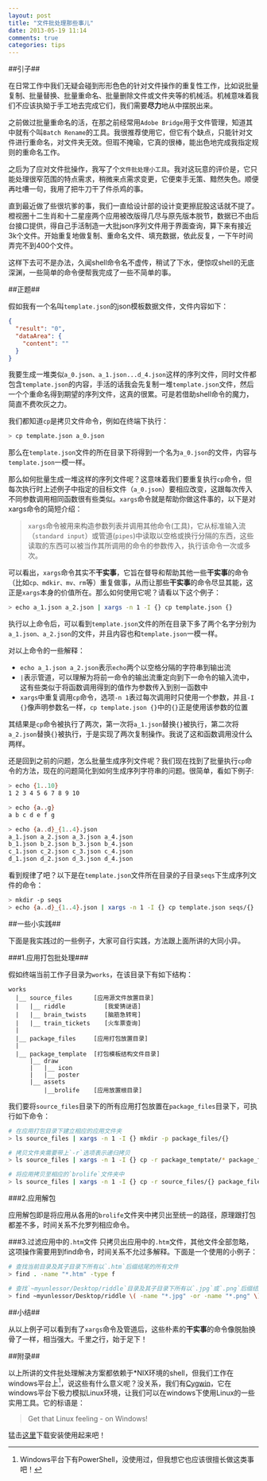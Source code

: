 ```yaml
---
layout: post
title: "文件批处理那些事儿"
date: 2013-05-19 11:14
comments: true
categories: tips
---
```


##引子##

在日常工作中我们无疑会碰到形形色色的针对文件操作的重复性工作，比如说批量复制、批量替换、批量重命名、批量删除文件或文件夹等的机械活。机械意味着我们不应该执拗于手工地去完成它们，我们需要**尽力**地从中摆脱出来。

之前做过批量重命名的活，在那之前经常用`Adobe Bridge`用于文件管理，知道其中就有个叫`Batch Rename`的工具。我很推荐使用它，但它有个缺点，只能针对文件进行重命名，对文件夹无效。但瑕不掩瑜，它真的很棒，能出色地完成我指定规则的重命名工作。

之后为了应对文件批操作，我写了个`文件批处理小工具`。我对这玩意的评价是，它只能处理很窄范围的特点需求，稍微来点需求变更，它便束手无策、黯然失色。顺便再吐嘈一句，我用了把牛刀干了件杀鸡的事。

直到最近做了些很坑爹的事，我们一直给设计部的设计变更擦屁股这话就不提了。橙视圈十二生肖和十二星座两个应用被改版得几尽与原先版本脱节，数据已不由后台接口提供，得自己手活制造一大批json序列文件用于界面查询，算下来有接近3k个文件。开始重复地做复制、重命名文件、填充数据，依此反复，一下午时间弄完不到400个文件。

这样下去可不是办法，久闻shell命令名不虚传，稍试了下水，便惊叹shell的无底深渊，一些简单的命令便帮我完成了一些不简单的事。

<!--more-->


##正题##

假如我有一个名叫`template.json`的json模板数据文件，文件内容如下：

```json
{
  "result": "0",
  "dataArea": {
    "content": ""
  }
}
```

我要生成一堆类似`a_0.json、a_1.json...d_4.json`这样的序列文件，同时文件都包含`template.json`的内容，手活的话我会先复制一堆`template.json`文件，然后一个个重命名得到期望的序列文件，这真的很累。可是若借助shell命令的魔力，简直不费吹灰之力。

我们都知道`cp`是拷贝文件命令，例如在终端下执行：

```bash
> cp template.json a_0.json
```

那么在`template.json`文件的所在目录下将得到一个名为`a_0.json`的文件，内容与`template.json`一模一样。

那么如何批量生成一堆这样的序列文件呢？这意味着我们要重复执行`cp`命令，但每次执行时上述例子中指定的目标文件（`a_0.json`）要相应改变，这跟每次传入不同参数调用相同函数很有些类似。`xargs`命令就是帮助你做这件事的，以下是对xargs命令的简短介绍：

>`xargs`命令被用来构造参数列表并调用其他命令(工具)，它从标准输入流（`standard input`）或管道(`pipes`)中读取以空格或换行分隔的东西，这些读取的东西可以被当作其所调用的命令的参数传入，执行该命令一次或多次。

可以看出，`xargs`命令其实不**干实事**，它旨在督导和帮助其他一些**干实事**的命令（比如`cp、mdkir、mv、rm`等）重复做事，从而让那些**干实事**的命令尽显其能，这正是`xargs`本身的价值所在。那么如何使用它呢？请看以下这个例子：

```bash
> echo a_1.json a_2.json | xargs -n 1 -I {} cp template.json {}
```

执行以上命令后，可以看到`template.json`文件的所在目录下多了两个名字分别为`a_1.json、a_2.json`的文件，并且内容也和`template.json`一模一样。

对以上命令的一些解释：

* `echo a_1.json a_2.json`表示`echo`两个以空格分隔的字符串到输出流
* `|`表示管道，可以理解为将前一命令的输出流重定向到下一命令的输入流中，这有些类似于将函数调用得到的值作为参数传入到别一函数中
* `xargs`中重复调用`cp`命令，选项`-n 1`表过每次调用时只使用一个参数，并且`-I {}`像声明参数名一样，`cp template.json {}`中的`{}`正是使用该参数的位置

其结果是`cp`命令被执行了两次，第一次将`a_1.json`替换`{}`被执行，第二次将`a_2.json`替换`{}`被执行，于是实现了两次复制操作。我说了这和函数调用没什么两样。

还是回到之前的问题，怎么批量生成序列文件呢？我们现在找到了批量执行`cp`命令的方法，现在的问题简化到如何生成序列字符串的问题。很简单，看如下例子:

```bash
> echo {1..10}
1 2 3 4 5 6 7 8 9 10

> echo {a..g}
a b c d e f g

> echo {a..d}_{1..4}.json
a_1.json a_2.json a_3.json a_4.json
b_1.json b_2.json b_3.json b_4.json
c_1.json c_2.json c_3.json c_4.json
d_1.json d_2.json d_3.json d_4.json
```

看到规律了吧？以下是在`template.json`文件所在目录的子目录`seqs`下生成序列文件的命令：

```bash
> mkdir -p seqs
> echo {a..d}_{1..4}.json | xargs -n 1 -I {} cp template.json seqs/{}
```

##一些小实践##

下面是我实践过的一些例子，大家可自行实践，方法跟上面所讲的大同小异。

###1.应用打包批处理###

假如终端当前工作子目录为`works`，在该目录下有如下结构：

```
works
  |__ source_files      [应用源文件放置目录]
  |   |__ riddle           [我爱猜谜语]
  |   |__ brain_twists     [脑筋急转弯]
  |   |__ train_tickets    [火车票查询]
  |
  |__ package_files     [应用打包放置目录]
  |
  |__ package_template  [打包模板结构文件目录]
      |__ draw
      |   |__ icon
      |   |__ poster
      |__ assets
          |__brolife    [应用放置根目录]
```

我们要将`source_files`目录下的所有应用打包放置在`package_files`目录下，可执行如下命令：

```bash
# 在应用打包目录下建立相应的应用文件夹
> ls source_files | xargs -n 1 -I {} mkdir -p package_files/{}

# 拷贝文件夹需要带上`-r`选项表示递归拷贝
> ls source_files | xargs -n 1 -I {} cp -r package_temptate/* package_files/{}

# 将应用拷贝至相应的`brolife`文件夹中
> ls source_files | xargs -n 1 -I {} cp -r source_files/{} package_files/{}/assets/brolife
```

###2.应用解包

应用解包即是将应用从各用的`brolife`文件夹中拷贝出至统一的路径，原理跟打包都差不多，时间关系不允罗列相应命令。

###3.过滤应用中的`.htm`文件
只拷贝出应用中的`.htm`文件，其他文件全部忽略，这项操作需要用到find命令，时间关系不允过多解释。下面是一个使用的小例子：

```bash
# 查找当前目录及其子目录下所有以`.htm`后缀结尾的所有文件
> find . -name "*.htm" -type f

# 查找`~myunlessor/Desktop/riddle`目录及其子目录下所有以`.jpg`或`.png`后缀结尾的文件
> find ~myunlessor/Desktop/riddle \( -name "*.jpg" -or -name "*.png" \) -type f
```

##小结##

从以上例子可以看到有了`xargs`命令及管道后，这些朴素的**干实事**的命令像脱胎换骨了一样，相当强大。千里之行，始于足下！

##附录##

以上所讲的文件批处理解决方案都依赖于*NIX环境的shell，但我们工作在windows平台上[^fn1]，说这些有什么意义呢？没关系，我们有[Cygwin][0]，它在windows平台下极力模拟Linux环境，让我们可以在windows下使用Linux的一些实用工具。它的标语是：

> Get that Linux feeling - on Windows!

猛击[这里][1]下载安装使用起来吧！

[0]: http://www.cygwin.com/
[1]: http://cygwin.com/setup.exe

[^fn1]: Windows平台下有PowerShell，没使用过，但我想它也应该很擅长做这类事吧！
